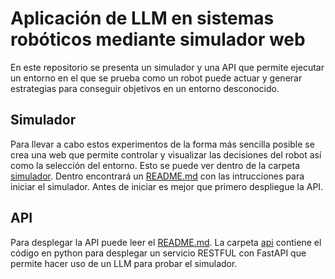 # Aplicación de LLM en sistemas robóticos mediante simulador web

En este repositorio se presenta un simulador y una API que permite ejecutar un entorno en el que se prueba como un robot puede actuar y generar estrategias para conseguir objetivos en un entorno desconocido. 

## Simulador

Para llevar a cabo estos experimentos de la forma más sencilla posible se crea una web que permite controlar y visualizar las decisiones del robot así como la selección del entorno. Esto se puede ver dentro de la carpeta [simulador](./simulator/). Dentro encontrará un [README.md](./simulator/README.md) con las intrucciones para iniciar el simulador. Antes de iniciar es mejor que primero despliegue la API. 

## API

Para desplegar la API puede leer el [README.md](./api/README.md). La carpeta [api](./api/) contiene el código en python para desplegar un servicio RESTFUL con FastAPI que permite hacer uso de un LLM para probar el simulador. 

